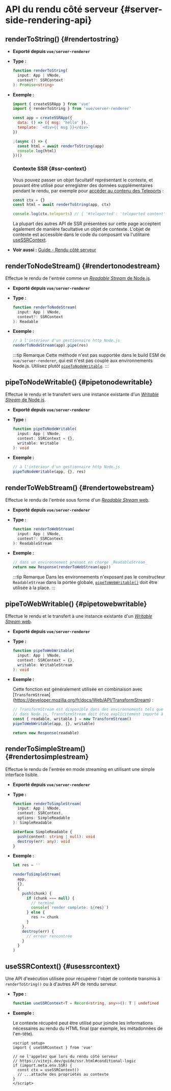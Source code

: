 # API du rendu côté serveur {#server-side-rendering-api}

## renderToString() {#rendertostring}

- **Exporté depuis `vue/server-renderer`**

- **Type :**

  ```ts
  function renderToString(
    input: App | VNode,
    context?: SSRContext
  ): Promise<string>
  ```

- **Exemple :**

  ```js
  import { createSSRApp } from 'vue'
  import { renderToString } from 'vue/server-renderer'

  const app = createSSRApp({
    data: () => ({ msg: 'hello' }),
    template: `<div>{{ msg }}</div>`
  })

  ;(async () => {
    const html = await renderToString(app)
    console.log(html)
  })()
  ```

  ### Contexte SSR {#ssr-context}

  Vous pouvez passer un objet facultatif représentant le contexte, et pouvant être utilisé pour enregistrer des données supplémentaires pendant le rendu, par exemple pour [accéder au contenu des Teleports](/guide/scaling-up/ssr.html#teleports) :

  ```js
  const ctx = {}
  const html = await renderToString(app, ctx)

  console.log(ctx.teleports) // { '#teleported': 'teleported content' }
  ```

  La plupart des autres API de SSR présentées sur cette page acceptent également de manière facultative un objet de contexte. L'objet de contexte est accessible dans le code du composant via l'utilitaire [useSSRContext](#usessrcontext).

- **Voir aussi :** [Guide - Rendu côté serveur](/guide/scaling-up/ssr.html)

## renderToNodeStream() {#rendertonodestream}

Effectue le rendu de l'entrée comme un [_Readable Stream_ de Node.js](https://nodejs.org/api/stream.html#stream_class_stream_readable).

- **Exporté depuis `vue/server-renderer`**

- **Type :**

  ```ts
  function renderToNodeStream(
    input: App | VNode,
    context?: SSRContext
  ): Readable
  ```

- **Exemple :**

  ```js
  // à l'intérieur d'un gestionnaire http Node.js
  renderToNodeStream(app).pipe(res)
  ```

  :::tip Remarque
  Cette méthode n'est pas supportée dans le build ESM de `vue/server-renderer`, qui est n'est pas couplé aux environnements Node.js. Utilisez plutôt [`pipeToNodeWritable`](#pipetonodewritable).
  :::

## pipeToNodeWritable() {#pipetonodewritable}

Effectue le rendu et le transfert vers une instance existante d'un [_Writable Stream_ de Node.js](https://nodejs.org/api/stream.html#stream_writable_streams).

- **Exporté depuis `vue/server-renderer`**

- **Type :**

  ```ts
  function pipeToNodeWritable(
    input: App | VNode,
    context: SSRContext = {},
    writable: Writable
  ): void
  ```

- **Exemple :**

  ```js
  // à l'intérieur d'un gestionnaire http Node.js
  pipeToNodeWritable(app, {}, res)
  ```

## renderToWebStream() {#rendertowebstream}

Effectue le rendu de l'entrée sous forme d'un [_Readable Stream_ web](https://developer.mozilla.org/fr/docs/Web/API/Streams_API).

- **Exporté depuis `vue/server-renderer`**

- **Type :**

  ```ts
  function renderToWebStream(
    input: App | VNode,
    context?: SSRContext
  ): ReadableStream
  ```

- **Exemple :**

  ```js
  // dans un environnement prenant en charge _ReadableStream_
  return new Response(renderToWebStream(app))
  ```

  :::tip Remarque
  Dans les environnements n'exposant pas le constructeur `ReadableStream` dans la portée globale, [`pipeToWebWritable()`](#pipetowebwritable) doit être utilisée à la place.
  :::

## pipeToWebWritable() {#pipetowebwritable}

Effectue le rendu et le transfert à une instance existante d'un [_Writable Stream_ web](https://developer.mozilla.org/en-US/docs/Web/API/WritableStream).

- **Exporté depuis `vue/server-renderer`**

- **Type :**

  ```ts
  function pipeToWebWritable(
    input: App | VNode,
    context: SSRContext = {},
    writable: WritableStream
  ): void
  ```

- **Exemple :**

  Cette fonction est généralement utilisée en combinaison avec [`TransformStream`] (https://developer.mozilla.org/fr/docs/Web/API/TransformStream) :

  ```js
  // TransformStream est disponible dans des environnements tels que les espaces de travail de CloudFlare.
  // dans Node.js, TransformStream doit être explicitement importé à partir de 'stream/web'
  const { readable, writable } = new TransformStream()
  pipeToWebWritable(app, {}, writable)

  return new Response(readable)
  ```

## renderToSimpleStream() {#rendertosimplestream}

Effectue le rendu de l'entrée en mode streaming en utilisant une simple interface lisible.

- **Exporté depuis `vue/server-renderer`**

- **Type :**

  ```ts
  function renderToSimpleStream(
    input: App | VNode,
    context: SSRContext,
    options: SimpleReadable
  ): SimpleReadable

  interface SimpleReadable {
    push(content: string | null): void
    destroy(err: any): void
  }
  ```

- **Exemple :**

  ```js
  let res = ''

  renderToSimpleStream(
    app,
    {},
    {
      push(chunk) {
        if (chunk === null) {
          // terminé
          console(`render complete: ${res}`)
        } else {
          res += chunk
        }
      },
      destroy(err) {
        // erreur rencontrée
      }
    }
  )
  ```

## useSSRContext() {#usessrcontext}

Une API d'exécution utilisée pour récupérer l'objet de contexte transmis à `renderToString()` ou à d'autres API de rendu serveur.

- **Type :**

  ```ts
  function useSSRContext<T = Record<string, any>>(): T | undefined
  ```

- **Exemple :**

  Le contexte récupéré peut être utilisé pour joindre les informations nécessaires au rendu du HTML final (par exemple, les métadonnées de l'en-tête).

  ```vue
  <script setup>
  import { useSSRContext } from 'vue'

  // ne l'appelez que lors du rendu côté serveur
  // https://vitejs.dev/guide/ssr.html#conditional-logic
  if (import.meta.env.SSR) {
    const ctx = useSSRContext()
    // ...attache des propriétés au contexte
  }
  </script>
  ```
